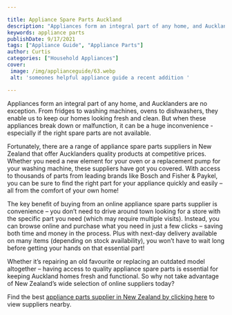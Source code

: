```yaml
---

title: Appliance Spare Parts Auckland
description: "Appliances form an integral part of any home, and Aucklanders are no exception. From fridges to washing machines, ovens to dishwas...learn about it in this post"
keywords: appliance parts
publishDate: 9/17/2021
tags: ["Appliance Guide", "Appliance Parts"]
author: Curtis
categories: ["Household Appliances"]
cover: 
 image: /img/applianceguide/63.webp
 alt: 'someones helpful appliance guide a recent addition '

---
```


Appliances form an integral part of any home, and Aucklanders are no exception. From fridges to washing machines, ovens to dishwashers, they enable us to keep our homes looking fresh and clean. But when these appliances break down or malfunction, it can be a huge inconvenience - especially if the right spare parts are not available.

Fortunately, there are a range of appliance spare parts suppliers in New Zealand that offer Aucklanders quality products at competitive prices. Whether you need a new element for your oven or a replacement pump for your washing machine, these suppliers have got you covered. With access to thousands of parts from leading brands like Bosch and Fisher & Paykel, you can be sure to find the right part for your appliance quickly and easily – all from the comfort of your own home!

The key benefit of buying from an online appliance spare parts supplier is convenience – you don’t need to drive around town looking for a store with the specific part you need (which may require multiple visits). Instead, you can browse online and purchase what you need in just a few clicks – saving both time and money in the process. Plus with next-day delivery available on many items (depending on stock availability), you won’t have to wait long before getting your hands on that essential part!

Whether it’s repairing an old favourite or replacing an outdated model altogether – having access to quality appliance spare parts is essential for keeping Auckland homes fresh and functional. So why not take advantage of New Zealand’s wide selection of online suppliers today?

Find the best <a href="/pages/appliance-parts-suppliers-in-new-zealand/">appliance parts supplier in New Zealand by clicking here</a> to view suppliers nearby.
